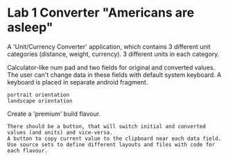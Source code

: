 # Lab 1 Converter "Americans are asleep"
A 'Unit/Currency Converter' application, which contains 3 different unit categories (distance, weight, currency). 3 different units in each category.


Calculator-like num pad and two fields for original and converted values. The user can't change data in these fields with default system keyboard.
A keyboard is placed in separate android fragment.

    portrait orientation
    landscape orientation

Create a 'premium' build flavour.

    There should be a button, that will switch initial and converted values (and units) and vice-versa.
    A button to copy current value to the clipboard near each data field.
    Use source sets to define different layouts and files with code for each flavour.

